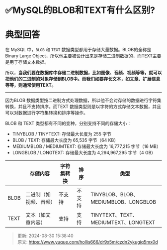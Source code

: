# ✅MySQL的BLOB和TEXT有什么区别?

# 典型回答


在 MySQL 中，`BLOB` 和 `TEXT` 数据类型都用于存储大量数据。BLOB的全称是Binary Large Object，所以他主要被设计出来是存储二进制数据的，而TEXT主要是用于存储文本数据。



所以，**当我们要在数据库中存储二进制数据，比如图像、音频、视频等等，就可以把他们的二进制的对象存储到BLOB中。而我们如要存长文本，如文章、扩展信息等等，则通常使用TEXT。**

****

因为BLOB 数据类型按二进制方式处理数据，所以他不会对存储的数据进行字符集转换，并且不支持排序。而TEXT 数据类型则是以字符的方式存储文本数据，并且可以对数据进行字符集转换和排序等操作。



BLOB 和 TEXT 类型都有不同的变种，分别支持不同的存储大小：

+ TINYBLOB / TINYTEXT: 存储最大长度为 255 字节
+ BLOB / TEXT: 存储最大长度为 65,535 字节（64 KB）
+ MEDIUMBLOB / MEDIUMTEXT: 存储最大长度为 16,777,215 字节（16 MB）
+ LONGBLOB / LONGTEXT: 存储最大长度为 4,294,967,295 字节（4 GB）



| | 存储内容 | 字符集转换 | 排序 | 类型 |
| --- | --- | --- | --- | --- |
| BLOB | 二进制（如视频、音频） | 不支持 | 不支持 | TINYBLOB、BLOB、MEDIUMBLOB、LONGBLOB |
| TEXT | 文本（如文章内容） | 支持 | 支持 | TINYTEXT、TEXT、MEDIUMTEXT、LONGTEXT |








> 更新: 2024-08-30 15:38:40  
> 原文: <https://www.yuque.com/hollis666/dr9x5m/czdn2ykugiq5mx0d>